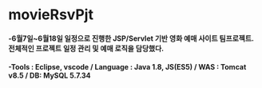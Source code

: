 # movieRsvPjt

#### -6월7일~6월18일 일정으로 진행한 JSP/Servlet 기반 영화 예매 사이트 팀프로젝트. 전체적인 프로젝트 일정 관리 및 예매 로직을 담당했다.
#### -Tools : Eclipse, vscode / Language : Java 1.8, JS(ES5) / WAS : Tomcat v8.5 / DB: MySQL 5.7.34
